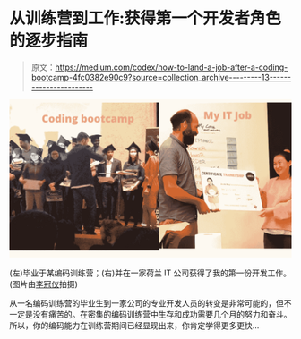 # 从训练营到工作:获得第一个开发者角色的逐步指南

> 原文：<https://medium.com/codex/how-to-land-a-job-after-a-coding-bootcamp-4fc0382e90c9?source=collection_archive---------13----------------------->

![](img/79b3e0a709317765e2cbb1ddf9e9c7d8.png)

(左)毕业于某编码训练营；(右)并在一家荷兰 IT 公司获得了我的第一份开发工作。(图片由[李冠仪](https://medium.com/u/9f2dc23bfffa?source=post_page-----4fc0382e90c9--------------------------------)拍摄)

从一名编码训练营的毕业生到一家公司的专业开发人员的转变是非常可能的，但不一定是没有痛苦的。在密集的编码训练营中生存和成功需要几个月的努力和奋斗。所以，你的编码能力在训练营期间已经显现出来，你肯定学得更多更快…